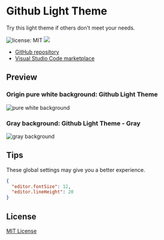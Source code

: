 # Github Light Theme

Try this light theme if others don't meet your needs.

![license: MIT](https://img.shields.io/badge/license-MIT-A31F34)
[![](https://img.shields.io/github/stars/chuling/vscode-theme-github-light?style=social)](https://github.com/chuling/vscode-theme-github-light/stargazers)

* [GitHub repository](https://github.com/chuling/vscode-theme-github-light.git)
* [Visual Studio Code marketplace](https://marketplace.visualstudio.com/items?itemName=Hyzeta.vscode-theme-github-light)

## Preview

### Origin pure white background: Github Light Theme

![pure white background](https://ibb.co/7G1Bprv)

### Gray background: Github Light Theme - Gray

![gray background](https://ibb.co/1rZXCvQ)

## Tips

These global settings may give you a better experience.

```json
{
  "editor.fontSize": 12,
  "editor.lineHeight": 20
}
```

## License

[MIT License](LICENSE-MIT)
